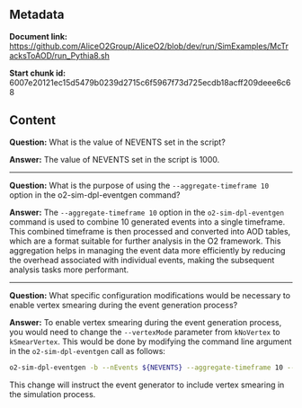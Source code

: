 ## Metadata

**Document link:** https://github.com/AliceO2Group/AliceO2/blob/dev/run/SimExamples/McTracksToAOD/run_Pythia8.sh

**Start chunk id:** 6007e20121ec15d5479b0239d2715c6f5967f73d725ecdb18acff209deee6c68

## Content

**Question:** What is the value of NEVENTS set in the script?

**Answer:** The value of NEVENTS set in the script is 1000.

---

**Question:** What is the purpose of using the `--aggregate-timeframe 10` option in the o2-sim-dpl-eventgen command?

**Answer:** The `--aggregate-timeframe 10` option in the `o2-sim-dpl-eventgen` command is used to combine 10 generated events into a single timeframe. This combined timeframe is then processed and converted into AOD tables, which are a format suitable for further analysis in the O2 framework. This aggregation helps in managing the event data more efficiently by reducing the overhead associated with individual events, making the subsequent analysis tasks more performant.

---

**Question:** What specific configuration modifications would be necessary to enable vertex smearing during the event generation process?

**Answer:** To enable vertex smearing during the event generation process, you would need to change the `--vertexMode` parameter from `kNoVertex` to `kSmearVertex`. This would be done by modifying the command line argument in the `o2-sim-dpl-eventgen` call as follows:

```bash
o2-sim-dpl-eventgen -b --nEvents ${NEVENTS} --aggregate-timeframe 10 --generator pythia8pp --vertexMode kSmearVertex |\
```

This change will instruct the event generator to include vertex smearing in the simulation process.
